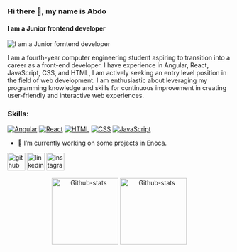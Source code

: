### Hi there 👋, my name is Abdo
#### I am a Junior frontend developer
![I am a Junior forntend developer](https://media.licdn.com/dms/image/D4D16AQFfMRU0oA5d-Q/profile-displaybackgroundimage-shrink_350_1400/0/1690542543982?e=1717632000&v=beta&t=paVdqPWAyVweBtV291gY1DSae79pue9OELZfANtjTGY)

I am a fourth-year computer engineering student aspiring to transition into a career as a front-end developer. I have experience in Angular, React, JavaScript, CSS, and HTML, I am actively seeking an entry level position in the field of web development. I am enthusiastic about leveraging my programming knowledge and skills for continuous improvement in creating user-friendly and interactive web experiences.

### Skills:

[<img src="https://img.shields.io/badge/Angular-%23DD0031.svg?style=for-the-badge&logo=angular&logoColor=white" alt="Angular" />](https://angular.io/)
[<img src="https://img.shields.io/badge/React-%2361DAFB.svg?style=for-the-badge&logo=react&logoColor=white" alt="React" />](https://reactjs.org/)
[<img src="https://img.shields.io/badge/HTML-%2343853D.svg?style=for-the-badge&logo=html5&logoColor=white" alt="HTML" />](https://developer.mozilla.org/en-US/docs/Web/HTML)
[<img src="https://img.shields.io/badge/CSS-%231572B6.svg?style=for-the-badge&logo=css3&logoColor=white" alt="CSS" />](https://developer.mozilla.org/en-US/docs/Web/CSS)
[<img src="https://img.shields.io/badge/JavaScript-%23F7DF1E.svg?style=for-the-badge&logo=javascript&logoColor=black" alt="JavaScript" />](https://developer.mozilla.org/en-US/docs/Web/JavaScript)

- 🔭 I’m currently working on some projects in Enoca. 


[<img src='https://cdn.jsdelivr.net/npm/simple-icons@3.0.1/icons/github.svg' alt='github' height='40'>](https://github.com/Abdoibrahim-98)  [<img src='https://cdn.jsdelivr.net/npm/simple-icons@3.0.1/icons/linkedin.svg' alt='linkedin' height='40'>](https://www.linkedin.com/in/abdo-ibrahim-4ba5b325a/)  [<img src='https://cdn.jsdelivr.net/npm/simple-icons@3.0.1/icons/instagram.svg' alt='instagram' height='40'>](https://www.instagram.com/abdo_ibrahim_j/)  


<div align="center">
  <img src="https://github-readme-stats.vercel.app/api?username=Abdoibrahim-98&show_icons=true&layout=compact&theme=dracula" height="150" alt="Github-stats">
  <img src="https://github-readme-stats.vercel.app/api/top-langs/?username=Abdoibrahim-98&layout=compact&theme=dracula" height="150" alt="Github-stats">
</div>

